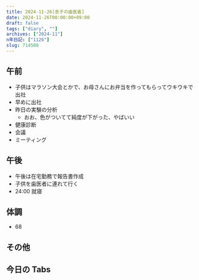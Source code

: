 ```yaml
---
title: 2024-11-26[息子の歯医者]
date: 2024-11-26T00:00:00+09:00
draft: false
tags: ["diary", ""]
archives: ["2024-11"]
n年日記: ["1126"]
slug: 714508
---
```


## 午前

- 子供はマラソン大会とかで、お母さんにお弁当を作ってもらってウキウキで出社
- 早めに出社
- 昨日の実験の分析
  - おお、色がついてて純度が下がった、やばいい
- 健康診断
- 会議
- ミーティング

## 午後

- 午後は在宅勤務で報告書作成
- 子供を歯医者に連れて行く
- 24:00 就寝

## 体調

- 68

## その他

## 今日の Tabs
